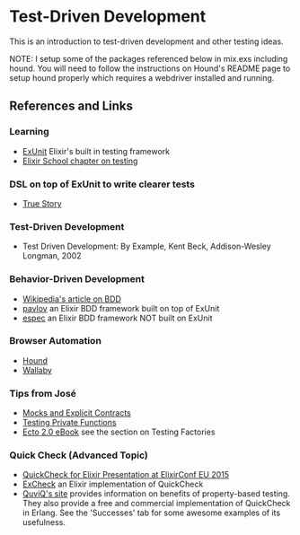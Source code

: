 # Test-Driven Development

This is an introduction to test-driven development and other testing ideas.

NOTE: I setup some of the packages referenced below in mix.exs including hound.  You
will need to follow the instructions on Hound's README page to setup hound
properly which requires a webdriver installed and running.

## References and Links

### Learning
* [ExUnit](https://hexdocs.pm/ex_unit/ExUnit.html) Elixir's built in testing framework
* [Elixir School chapter on testing](https://elixirschool.com/lessons/basics/testing/)

### DSL on top of ExUnit to write clearer tests
* [True Story](https://github.com/ericmj/true_story)

### Test-Driven Development
* Test Driven Development: By Example, Kent Beck, Addison-Wesley Longman, 2002

### Behavior-Driven Development
* [Wikipedia's article on BDD](https://en.wikipedia.org/wiki/Behavior-driven_development)
* [pavlov](https://github.com/sproutapp/pavlov) an Elixir BDD framework built on top of ExUnit
* [espec](https://github.com/antonmi/espec) an Elixir BDD framework NOT built on ExUnit

### Browser Automation
* [Hound](https://github.com/HashNuke/hound)
* [Wallaby](https://github.com/keathley/wallaby)


### Tips from José
* [Mocks and Explicit Contracts](http://blog.plataformatec.com.br/2015/10/mocks-and-explicit-contracts/)
* [Testing Private Functions](http://stackoverflow.com/questions/20949358/is-there-a-way-to-test-private-functions-in-modules-in-exunit-of-elixir)
* [Ecto 2.0 eBook](http://pages.plataformatec.com.br/ebook-whats-new-in-ecto-2-0) see the section on Testing Factories

### Quick Check (Advanced Topic)
* [QuickCheck for Elixir Presentation at ElixirConf EU 2015](https://www.youtube.com/watch?v=nbpZRm9gl50)
* [ExCheck](https://github.com/parroty/excheck) an Elixir implementation of QuickCheck
* [QuviQ's site](http://quviq.com) provides information on benefits of property-based testing.  They also provide a free and commercial implementation of QuickCheck in Erlang.  See the 'Successes' tab for some awesome examples of its usefulness.
